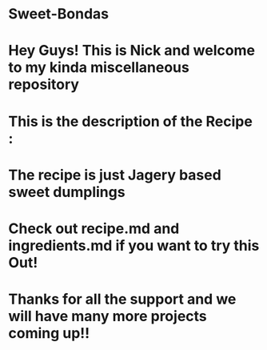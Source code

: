 # Sweet-Bondas
# Hey Guys! This is Nick and welcome to my kinda miscellaneous repository
# This is the description of the Recipe :
# The recipe is just Jagery based sweet dumplings
# Check out recipe.md and  ingredients.md if you want to try this Out!
# Thanks for all the support and we will have many more projects coming up!!
